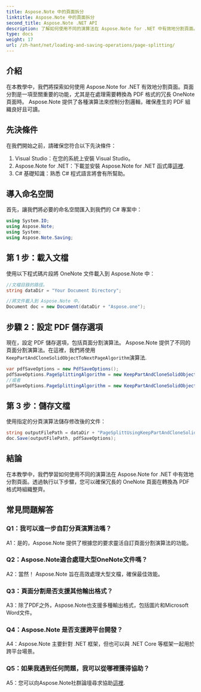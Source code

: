 ```yaml
---
title: Aspose.Note 中的頁面拆分
linktitle: Aspose.Note 中的頁面拆分
second_title: Aspose.Note .NET API
description: 了解如何使用不同的演算法在 Aspose.Note for .NET 中有效地分割頁面。確保 PDF 格式的 OneNote 文件組織整齊。
type: docs
weight: 17
url: /zh-hant/net/loading-and-saving-operations/page-splitting/
---
```

## 介紹

在本教學中，我們將探索如何使用 Aspose.Note for .NET 有效地分割頁面。頁面分割是一項至關重要的功能，尤其是在處理需要轉換為 PDF 格式的冗長 OneNote 頁面時。 Aspose.Note 提供了各種演算法來控制分割邏輯，確保產生的 PDF 組織良好且可讀。

## 先決條件

在我們開始之前，請確保您符合以下先決條件：

1. Visual Studio：在您的系統上安裝 Visual Studio。
2.  Aspose.Note for .NET：下載並安裝 Aspose.Note for .NET 函式庫[這裡](https://releases.aspose.com/note/net/).
3. C# 基礎知識：熟悉 C# 程式語言將會有所幫助。

## 導入命名空間

首先，讓我們將必要的命名空間匯入到我們的 C# 專案中：

```csharp
using System.IO;
using Aspose.Note;
using System;
using Aspose.Note.Saving;
```

## 第 1 步：載入文檔

使用以下程式碼片段將 OneNote 文件載入到 Aspose.Note 中：

```csharp
//文檔目錄的路徑。
string dataDir = "Your Document Directory";

//將文件載入到 Aspose.Note 中。
Document doc = new Document(dataDir + "Aspose.one");
```

## 步驟 2：設定 PDF 儲存選項

現在，設定 PDF 儲存選項，包括頁面分割演算法。 Aspose.Note 提供了不同的頁面分割演算法。在這裡，我們將使用`KeepPartAndCloneSolidObjectToNextPageAlgorithm`演算法.

```csharp
var pdfSaveOptions = new PdfSaveOptions();
pdfSaveOptions.PageSplittingAlgorithm = new KeepPartAndCloneSolidObjectToNextPageAlgorithm(100);
//或者
pdfSaveOptions.PageSplittingAlgorithm = new KeepPartAndCloneSolidObjectToNextPageAlgorithm(400);
```

## 第 3 步：儲存文檔

使用指定的分頁演算法儲存修改後的文件：

```csharp
string outputFilePath = dataDir + "PageSplittUsingKeepPartAndCloneSolidObjectToNextPageAlgorithm_out.pdf";
doc.Save(outputFilePath, pdfSaveOptions);
```

## 結論

在本教學中，我們學習如何使用不同的演算法在 Aspose.Note for .NET 中有效地分割頁面。透過執行以下步驟，您可以確保冗長的 OneNote 頁面在轉換為 PDF 格式時組織整齊。

## 常見問題解答

### Q1：我可以進一步自訂分頁演算法嗎？

A1：是的，Aspose.Note 提供了根據您的要求靈活自訂頁面分割演算法的功能。

### Q2：Aspose.Note適合處理大型OneNote文件嗎？

A2：當然！ Aspose.Note 旨在高效處理大型文檔，確保最佳效能。

### Q3：頁面分割是否支援其他輸出格式？

A3：除了PDF之外，Aspose.Note也支援多種輸出格式，包括圖片和Microsoft Word文件。

### Q4：Aspose.Note 是否支援跨平台開發？

A4：Aspose.Note 主要針對 .NET 框架，但也可以與 .NET Core 等框架一起用於跨平台場景。

### Q5：如果我遇到任何問題，我可以從哪裡獲得協助？

 A5：您可以向Aspose.Note社群論壇尋求協助[這裡](https://forum.aspose.com/c/note/28).